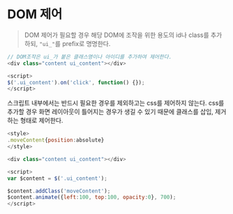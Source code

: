 # DOM 제어
> DOM 제어가 필요할 경우 해당 DOM에 조작을 위한 용도의 id나 class를 추가하되, `"ui_"`를 prefix로 명명한다.

``` javascript
// DOM조작은 ui_가 붙은 클래스명이나 아이디를 추가하여 제어한다.
<div class="content ui_content"></div>

<script>
$('.ui_content').on('click', function() {});
</script>
```

스크립트 내부에서는 반드시 필요한 경우를 제외하고는 css를 제어하지 않는다. css를 추가할 경우 화면 레이아웃이 틀어지는 경우가 생길 수 있기 때문에 클래스를 삽입, 제거하는 형태로 제어한다.

``` javascript
<style>
.moveContent{position:absolute}
</style>

<div class="content ui_content"></div>

<script>
var $content = $('.ui_content');

$content.addClass('moveContent');
$content.animate({left:100, top:100, opacity:0}, 700);
</script>
```